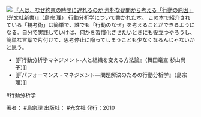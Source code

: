 
[![](https://images-fe.ssl-images-amazon.com/images/I/313dbBNEcDL._SL160_.jpg)](http://www.amazon.co.jp/exec/obidos/ASIN/4334035795/choiyaki81-22/ref=nosim)
[『人は、なぜ約束の時間に遅れるのか 素朴な疑問から考える「行動の原因」 (光文社新書)』（島宗 理）](http://www.amazon.co.jp/exec/obidos/ASIN/4334035795/choiyaki81-22/ref=nosim)
行動分析学について書かれた本。
この本で紹介されている「視考術」は簡単で、誰でも「行動のなぜ」を考えることができるようになる。自分で実践していけば、何かを習慣化させたいときにも役立つやろうし、簡単な言葉で片付けて、思考停止に陥ってしまうことも少なくなるんじゃないかと思う。

- [[『行動分析学マネジメント-人と組織を変える方法論』（舞田竜宣 杉山尚子）]]
- [[『パフォーマンス・マネジメント―問題解決のための行動分析学』（島宗理）]]

#行動分析学 

著者： #島宗理 
出版社： #光文社
発行：2010